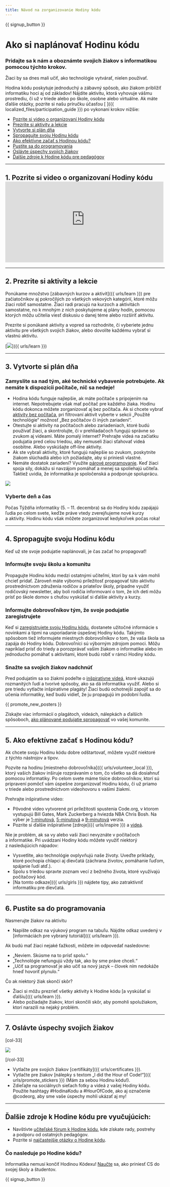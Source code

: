 ```yaml
---
title: Návod na zorganizovanie Hodiny kódu
---
```


{{ signup_button }}

# Ako si naplánovať Hodinu kódu

### Pridajte sa k nám a oboznámte svojich žiakov s informatikou pomocou týchto krokov.

Žiaci by sa dnes mali učiť, ako technológie vytvárať, nielen používať.

Hodina kódu poskytuje jednoduchý a zábavný spôsob, ako žiakom priblížiť informatiku hoci aj od základov! Nájdite aktivitu, ktorá vyhovuje vášmu prostrediu, či už v triede alebo po škole, osobne alebo virtuálne. Ak máte ďalšie otázky, pozrite si našu príručku účasťou [ ]({{ localized_files/participation_guide }}) po vykonaní krokov nižšie:

- [Pozrite si video o organizovaní Hodiny kódu](#ako-nahrať-video)
- [Prezrite si aktivity a lekcie](#preskúmať-aktivity)
- [Vytvorte si plán dňa](#vytvorte-si-vlastný-plán)
- [Spropagujte svoju Hodinu kódu](#spropagujte-vlastnú-hodinu)
- [Ako efektívne začať s Hodinou kódu?](#ako-začať)
- [Pustite sa do programovania](#kód)
- [Oslávte úspechy svojich žiakov](#čas-oslavovať)
- [Ďalšie zdroje k Hodine kódu pre pedagógov](#iné-zdroje)

* * *

<a id="how-to-video"></a>

## 1. Pozrite si video o organizovaní Hodiny kódu <iframe width="500" height="255" src="https://www.youtube-nocookie.com/embed/SrnvvWDm73k" frameborder="0" allowfullscreen></iframe> 

* * *

<a id="explore-activities"></a>

## 2. Prezrite si aktivity a lekcie

Ponúkame množstvo [zábavných kurzov a aktivít]({{ urls/learn }}) pre začiatočníkov aj pokročilých zo všetkých vekových kategórií, ktoré môžu žiaci robiť samostatne. Žiaci radi pracujú na kurzoch a aktivitách samostatne, no k mnohým z nich poskytujeme aj plány hodín, pomocou ktorých môžu učitelia viesť diskusiu o danej téme alebo rozšíriť aktivitu.

Prezrite si ponúkané aktivity a vopred sa rozhodnite, či vyberiete jednu aktivitu pre všetkých svojich žiakov, alebo dovolíte každému vybrať si vlastnú aktivitu.

[![](/images/tutorials.png)]({{ urls/learn }})

* * *

<a id="create-your-plan"></a>

## 3. Vytvorte si plán dňa

### Zamyslite sa nad tým, aké technické vybavenie potrebujete. Ak nemáte k dispozícii počítače, nič sa nedeje!

- Hodina kódu funguje najlepšie, ak máte počítače s pripojením na internet. Nepotrebujete však mať počítač pre každého žiaka. Hodinu kódu dokonca môžete zorganizovať aj bez počítača. Ak si chcete vybrať [aktivity bez počítača](/learn), pri filtrovaní aktivít vyberte v sekcii „Použité technológie“ možnosť „Bez počítačov či iných zariadení“.
- Otestujte si aktivity na počítačoch alebo zariadeniach, ktoré budú používať žiaci, a skontrolujte, či v prehliadačoch fungujú správne so zvukom aj videami. Máte pomalý internet? Prehrajte videá na začiatku podujatia pred celou triedou, aby nemuseli žiaci sťahovať videá osobitne. Alebo vyskúšajte off‑line aktivity.
- Ak ste vybrali aktivity, ktoré fungujú najlepšie so zvukom, poskytnite žiakom slúchadlá alebo ich požiadajte, aby si priniesli vlastné.
- Nemáte dostatok zariadení? Využite [párové programovanie](https://www.youtube.com/watch?v=vgkahOzFH2Q). Keď žiaci spoja sily, dokážu si navzájom pomáhať a menej sa spoliehajú učiteľa. Taktiež uvidia, že informatika je spoločenská a podporuje spoluprácu.

<img src="/images/fit-600/group_ipad.jpg" />

### Vyberte deň a čas

Počas Týždňa informatiky (5. – 11. decembra) sa do Hodiny kódu zapájajú ľudia po celom svete, keďže práve vtedy zverejňujeme nové kurzy a aktivity. Hodinu kódu však môžete zorganizovať kedykoľvek počas roka!

* * *

<a id="promote-your-hour"></a>

## 4. Spropagujte svoju Hodinu kódu

Keď už ste svoje podujatie naplánovali, je čas začať ho propagovať!

### Informujte svoju školu a komunitu

Propagujte Hodinu kódu medzi ostatnými učiteľmi, ktorí by sa k vám mohli chcieť pridať. Zároveň máte výbornú príležitosť propagovať túto aktivitu prostredníctvom združenia rodičov a priateľov školy, prípadne využiť rodičovský newsletter, aby boli rodičia informovaní o tom, že ich deti môžu prísť po škole domov s chuťou vyskúšať si ďalšie aktivity a kurzy.

### Informujte dobrovoľníkov tým, že svoje podujatie zaregistrujete

Keď si [zaregistrujete svoju Hodinu kódu](/events), dostanete užitočné informácie s novinkami a tipmi na usporiadanie úspešnej Hodiny kódu. Takýmto spôsobom tiež informujete miestnych dobrovoľníkov o tom, že vaša škola sa zapája do Hodiny kódu. Dobrovoľníci sú výborným zdrojom pomoci. Môžu napríklad prísť do triedy a porozprávať vašim žiakom o informatike alebo im jednoducho pomáhať s aktivitami, ktoré budú robiť v rámci Hodiny kódu. 

### Snažte sa svojich žiakov nadchnúť

Pred podujatím sa so žiakmi podeľte o [inšpiratívne videá](/promote/resources), ktoré ukazujú rozmanitých ľudí a tvorivé spôsoby, ako sa dá informatika využiť. Alebo si pre triedu vytlačte inšpiratívne plagáty! Žiaci budú ochotnejší zapojiť sa do učenia informatiky, keď budú vidieť, že ju propagujú im podobní ľudia.

{{ promote_new_posters }}

Získajte viac informácií o plagátoch, videách, nálepkách a ďalších spôsoboch, [ako plánované podujatie spropagovať](/promote/resources#posters) vo vašej komunite.

* * *

<a id="how-to-start"></a>

## 5. Ako efektívne začať s Hodinou kódu?

Ak chcete svoju Hodinu kódu dobre odštartovať, môžete využiť niektoré z týchto nástrojov a tipov.

Pozvite na hodinu [miestneho dobrovoľníka]({{ urls/volunteer_local }}), ktorý vašich žiakov inširuje rozprávaním o tom, čo všetko sa dá dosiahnuť pomocou informatiky. Po celom svete máme tisíce dobrovoľníkov, ktorí sú pripravení pomôcť vám úspešne zorganizovať Hodinu kódu, či už priamo v triede alebo prostredníctvom videohovoru s vašimi žiakmi.

Prehrajte inšpiratívne video:

- Pôvodné video vytvorené pri príležitosti spustenia Code.org, v ktorom vystupujú Bill Gates, Mark Zuckerberg a hviezda NBA Chris Bosh. Na výber je [1-minutová](https://www.youtube.com/watch?v=qYZF6oIZtfc), [5-minutová](https://www.youtube.com/watch?v=nKIu9yen5nc) a [9-minutová](https://www.youtube.com/watch?v=dU1xS07N-FA) verzia.
- Pozrite si ďalšie inšpiratívne [zdroje]({{ urls/inspire }}) a [videá](https://www.youtube.com/playlist?list=PLzdnOPI1iJNfpD8i4Sx7U0y2MccnrNZuP).

Nie je problém, ak sa vy alebo vaši žiaci nevyznáte v počítačoch a informatike. Pri uvádzaní Hodiny kódu môžete využiť niektorý z nasledujúcich nápadov:

- Vysvetlite, ako technológie ovplyvňujú naše životy. Uveďte príklady, ktoré pochopia chlapci aj dievčatá (záchrana životov, pomáhanie ľuďom, spájanie ľudí atď.).
- Spolu s triedou spravte zoznam vecí z bežného života, ktoré využívajú počítačový kód.
- [Na tomto odkaze]({{ urls/girls }}) nájdete tipy, ako zatraktívniť informatiku pre dievčatá.

* * *

<a id="code"></a>

## 6. Pustite sa do programovania

Nasmerujte žiakov na aktivitu

- Napíšte odkaz na výukový program na tabuľu. Nájdite odkaz uvedený v [informáciách pre vybraný tutoriál]({{ urls/learn }}).

Ak budú mať žiaci nejaké ťažkosti, môžete im odpovedať nasledovne:

- „Neviem. Skúsme na to prísť spolu.“
- „Technológie nefungujú vždy tak, ako by sme práve chceli.“
- „Učiť sa programovať je ako učiť sa nový jazyk – človek ním nedokáže hneď hovoriť plynulo.“

Čo ak niektorý žiak skončí skôr?

- Žiaci si môžu prezrieť všetky aktivity k Hodine kódu [a vyskúšať si ďalšiu]({{ urls/learn }}).
- Alebo požiadajte žiakov, ktorí skončili skôr, aby pomohli spolužiakom, ktorí narazili na nejaký problém.

* * *

<a id="celebrate"></a>

## 7. Oslávte úspechy svojich žiakov

[col-33]

![](/images/fit-600/boy-certificate.jpg)

[/col-33]

- Vytlačte pre svojich žiakov [certifikáty]({{ urls/certificates }}).
- Vytlačte pre žiakov [nálepky s textom „I did the Hour of Code!“]({{ urls/promote_stickers }}) (Mám za sebou Hodinu kódu!).
- Zdieľajte na sociálnych sieťach fotky a videá z vašej Hodiny kódu. Použite hashtagy #HodinaKodu a #HourOfCode, ako aj označenie @codeorg, aby sme vaše úspechy mohli ukázať aj my!

* * *

<a id="other-resources"></a>

## Ďalšie zdroje k Hodine kódu pre vyučujúcich:

- Navštívte [učiteľské fórum k Hodine kódu](http://forum.code.org/c/plc/hour-of-code), kde získate rady, postrehy a podporu od ostatných pedagógov.
- Pozrite si [najčastejšie otázky o Hodine kódu](https://support.code.org/hc/en-us/categories/200147083-Hour-of-Code).

### Čo nasleduje po Hodine kódu?

Informatika nemusí končiť Hodinou Kódexu! [Naučte](/beyond) sa, ako priniesť CS do svojej školy a študentov.

{{ signup_button }}